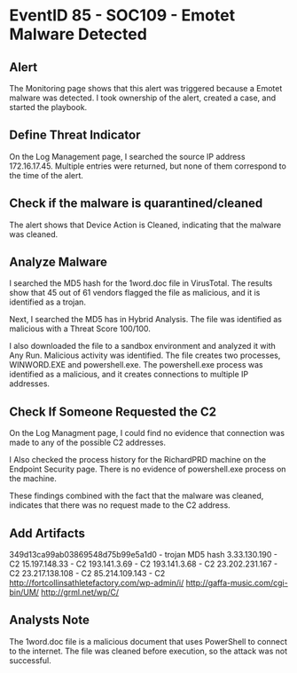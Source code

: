 # EventID 85 - SOC109 - Emotet Malware Detected

## Alert

The Monitoring page shows that this alert was triggered because a Emotet malware was detected. I took ownership of the alert, created a case, and started the playbook.

## Define Threat Indicator

On the Log Management page, I searched the source IP address 172.16.17.45. Multiple entries were returned, but none of them correspond to the time of the alert.

## Check if the malware is quarantined/cleaned

The alert shows that Device Action is Cleaned, indicating that the malware was cleaned.

## Analyze Malware

I searched the MD5 hash for the 1word.doc file in VirusTotal. The results show that 45 out of 61 vendors flagged the file as malicious, and it is identified as a trojan.

Next, I searched the MD5 has in Hybrid Analysis. The file was identified as malicious with a Threat Score 100/100.

I also downloaded the file to a sandbox environment and analyzed it with Any Run. Malicious activity was identified. The file creates two processes, WINWORD.EXE and powershell.exe. The powershell.exe process was identified as a malicious, and it creates connections to multiple IP addresses.

## Check If Someone Requested the C2

On the Log Managment page, I could find no evidence that connection was made to any of the possible C2 addresses.

I Also checked the process history for the RichardPRD machine on the Endpoint Security page. There is no evidence of powershell.exe process on the machine.

These findings combined with the fact that the malware was cleaned, indicates that there was no request made to the C2 address.

## Add Artifacts

349d13ca99ab03869548d75b99e5a1d0 - trojan MD5 hash
3.33.130.190 - C2
15.197.148.33 - C2
193.141.3.69 - C2
193.141.3.68 - C2
23.202.231.167 - C2
23.217.138.108 - C2
85.214.109.143 - C2
http://fortcollinsathletefactory.com/wp-admin/i/
http://gaffa-music.com/cgi-bin/UM/
http://grml.net/wp/C/

## Analysts Note

The 1word.doc file is a malicious document that uses PowerShell to connect to the internet. The file was cleaned before execution, so the attack was not successful.
